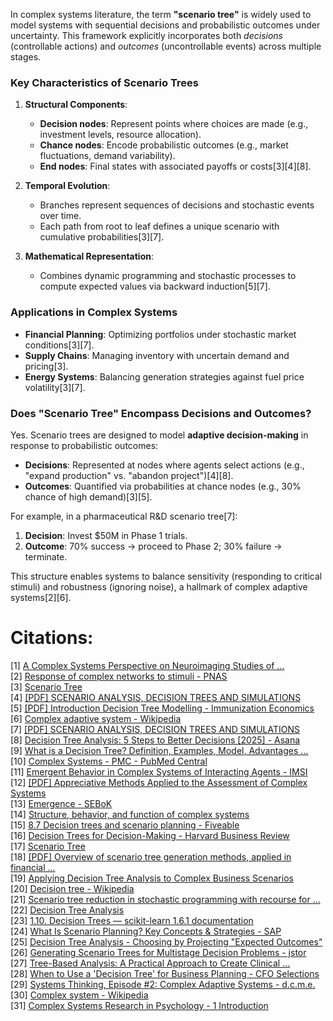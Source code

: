 In complex systems literature, the term **"scenario tree"** is widely used to model systems with sequential decisions and probabilistic outcomes under uncertainty. This framework explicitly incorporates both *decisions* (controllable actions) and *outcomes* (uncontrollable events) across multiple stages.  

### Key Characteristics of Scenario Trees  
1. **Structural Components**:  
   - **Decision nodes**: Represent points where choices are made (e.g., investment levels, resource allocation).  
   - **Chance nodes**: Encode probabilistic outcomes (e.g., market fluctuations, demand variability).  
   - **End nodes**: Final states with associated payoffs or costs[3][4][8].  

2. **Temporal Evolution**:  
   - Branches represent sequences of decisions and stochastic events over time.  
   - Each path from root to leaf defines a unique scenario with cumulative probabilities[3][7].  

3. **Mathematical Representation**:  
   - Combines dynamic programming and stochastic processes to compute expected values via backward induction[5][7].  

### Applications in Complex Systems  
- **Financial Planning**: Optimizing portfolios under stochastic market conditions[3][7].  
- **Supply Chains**: Managing inventory with uncertain demand and pricing[3].  
- **Energy Systems**: Balancing generation strategies against fuel price volatility[3][7].  

### Does "Scenario Tree" Encompass Decisions and Outcomes?  
Yes. Scenario trees are designed to model **adaptive decision-making** in response to probabilistic outcomes:  
- **Decisions**: Represented at nodes where agents select actions (e.g., "expand production" vs. "abandon project")[4][8].  
- **Outcomes**: Quantified via probabilities at chance nodes (e.g., 30% chance of high demand)[3][5].  

For example, in a pharmaceutical R&D scenario tree[7]:  
1. **Decision**: Invest $50M in Phase 1 trials.  
2. **Outcome**: 70% success → proceed to Phase 2; 30% failure → terminate.  

This structure enables systems to balance sensitivity (responding to critical stimuli) and robustness (ignoring noise), a hallmark of complex adaptive systems[2][6].  
  
# Citations:  
[1] [A Complex Systems Perspective on Neuroimaging Studies of ...](https://pmc.ncbi.nlm.nih.gov/articles/PMC9344570/)  
[2] [Response of complex networks to stimuli - PNAS](https://www.pnas.org/doi/10.1073/pnas.0400673101)  
[3] [Scenario Tree](https://www.lindo.com/doc/online_help/lingo18_0/scenario_tree.htm)  
[4] [[PDF] SCENARIO ANALYSIS, DECISION TREES AND SIMULATIONS](https://pages.stern.nyu.edu/~adamodar/pdfiles/DSV2/Ch3.pdf)  
[5] [[PDF] Introduction Decision Tree Modelling - Immunization Economics](https://immunizationeconomics.org/wp-content/uploads/2024/02/Session-14_EN.pdf)  
[6] [Complex adaptive system - Wikipedia](https://en.wikipedia.org/wiki/Complex_adaptive_system)  
[7] [[PDF] SCENARIO ANALYSIS, DECISION TREES AND SIMULATIONS](https://pages.stern.nyu.edu/~adamodar/pdfiles/papers/probabilistic.pdf)  
[8] [Decision Tree Analysis: 5 Steps to Better Decisions [2025] - Asana](https://asana.com/resources/decision-tree-analysis)  
[9] [What is a Decision Tree? Definition, Examples, Model, Advantages ...](https://ideascale.com/blog/what-is-a-decision-tree/)  
[10] [Complex Systems - PMC - PubMed Central](https://pmc.ncbi.nlm.nih.gov/articles/PMC2647633/)  
[11] [Emergent Behavior in Complex Systems of Interacting Agents - IMSI](https://www.imsi.institute/activities/emergent-behavior-in-complex-systems-of-interacting-agents/)  
[12] [[PDF] Appreciative Methods Applied to the Assessment of Complex Systems](https://ntrs.nasa.gov/api/citations/20190030412/downloads/20190030412.pdf)  
[13] [Emergence - SEBoK](https://sebokwiki.org/wiki/Emergence)  
[14] [Structure, behavior, and function of complex systems](https://www.cambridge.org/core/journals/ai-edam/article/structure-behavior-and-function-of-complex-systems-the-structure-behavior-and-function-modeling-language/EA5DF462474A72AD570147F2F1DB3A3B)  
[15] [8.7 Decision trees and scenario planning - Fiveable](https://library.fiveable.me/improvisational-leadership/unit-8/decision-trees-scenario-planning/study-guide/Cm5XW3PyNL2lDaCW)  
[16] [Decision Trees for Decision-Making - Harvard Business Review](https://hbr.org/1964/07/decision-trees-for-decision-making)  
[17] [Scenario Tree](https://lindo.com/doc/online_help/lingo20_0/scenario_tree.htm)  
[18] [[PDF] Overview of scenario tree generation methods, applied in financial ...](https://pp.bme.hu/so/article/download/1631/949/0)  
[19] [Applying Decision Tree Analysis to Complex Business Scenarios](https://www.linkedin.com/pulse/applying-decision-tree-analysis-complex-business-harry-xaoic)  
[20] [Decision tree - Wikipedia](https://en.wikipedia.org/wiki/Decision_tree)  
[21] [Scenario tree reduction in stochastic programming with recourse for ...](https://agupubs.onlinelibrary.wiley.com/doi/10.1002/2014WR016828)  
[22] [Decision Tree Analysis](https://thedecisionlab.com/reference-guide/statistics/decision-tree-analysis)  
[23] [1.10. Decision Trees — scikit-learn 1.6.1 documentation](https://scikit-learn.org/stable/modules/tree.html)  
[24] [What Is Scenario Planning? Key Concepts & Strategies - SAP](https://www.sap.com/products/financial-management/what-is-scenario-planning.html)  
[25] [Decision Tree Analysis - Choosing by Projecting "Expected Outcomes"](https://www.mindtools.com/az0q9po/decision-tree-analysis)  
[26] [Generating Scenario Trees for Multistage Decision Problems - jstor](https://www.jstor.org/stable/2661576)  
[27] [Tree-Based Analysis: A Practical Approach to Create Clinical ...](https://pmc.ncbi.nlm.nih.gov/articles/PMC6555420/)  
[28] [When to Use a 'Decision Tree' for Business Planning - CFO Selections](https://www.cfoselections.com/perspective/when-to-use-a-decision-tree-for-business-planning)  
[29] [Systems Thinking, Episode #2: Complex Adaptive Systems - d.c.m.e.](https://www.dcme.nu/systems-thinking-episode-2-complex-adaptive-systems/)  
[30] [Complex system - Wikipedia](https://en.wikipedia.org/wiki/Complex_system)  
[31] [Complex Systems Research in Psychology - 1 Introduction](https://santafeinstitute.github.io/ComplexPsych/ch1.html)
